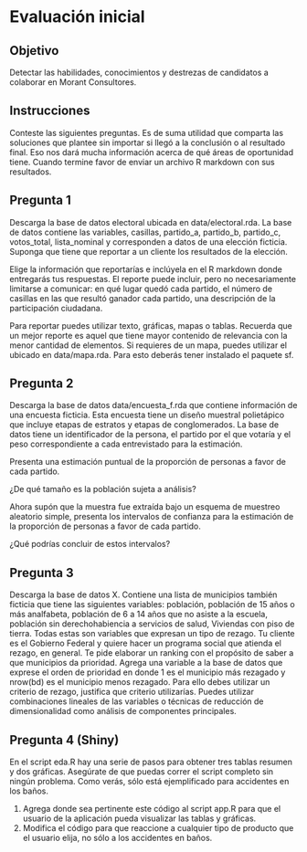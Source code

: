 # Evaluación inicial

## Objetivo

Detectar las habilidades, conocimientos y destrezas de candidatos a colaborar en Morant Consultores.

## Instrucciones

Conteste las siguientes preguntas. Es de suma utilidad que comparta las soluciones que plantee sin importar si llegó a la conclusión o al resultado final. Eso nos dará mucha información acerca de qué áreas de oportunidad tiene. Cuando termine favor de enviar un archivo R markdown con sus resultados. 

## Pregunta 1

Descarga la base de datos electoral ubicada en data/electoral.rda. La base de datos contiene las variables,
casillas, partido_a, partido_b, partido_c, votos_total, lista_nominal y corresponden a datos de una elección ficticia. Suponga que tiene que reportar a un cliente los resultados de la elección. 

Elige la información que reportarías e inclúyela en el R markdown donde entregarás tus respuestas. El reporte puede incluir, pero no necesariamente limitarse a comunicar: en qué lugar quedó cada partido, el número de casillas en las que resultó ganador cada partido, una descripción de la participación ciudadana. 

Para reportar puedes utilizar texto, gráficas, mapas o tablas. Recuerda que un mejor reporte es aquel que tiene mayor contenido de relevancia con la menor cantidad de elementos. Si requieres de un mapa, puedes utilizar el ubicado en data/mapa.rda. Para esto deberás tener instalado el paquete sf.

## Pregunta 2

Descarga la base de datos data/encuesta_f.rda que contiene información de una encuesta ficticia. Esta encuesta tiene un diseño muestral polietápico que incluye etapas de estratos y etapas de conglomerados. La base de datos tiene un identificador de la persona, el partido por el que votaría  y el peso correspondiente a cada entrevistado para la estimación. 

Presenta una estimación puntual de la proporción de personas a favor de cada partido.

¿De qué tamaño es la población sujeta a análisis? 

Ahora supón que la muestra fue extraída bajo un esquema de muestreo aleatorio simple, presenta los intervalos de confianza para la estimación de la proporción de personas a favor de cada partido.

¿Qué podrías concluir de estos intervalos?

## Pregunta 3

Descarga la base de datos X. Contiene una lista de municipios también ficticia que tiene las siguientes variables: población, población de 15 años o más analfabeta, población de 6 a 14 años que no asiste a la escuela, población sin derechohabiencia a servicios de salud, Viviendas con piso de tierra. Todas estas son variables que expresan un tipo de rezago. Tu cliente es el Gobierno Federal y quiere hacer un programa social que atienda el rezago, en general. Te pide elaborar un ranking con el propósito de saber a que municipios da prioridad. Agrega una variable a la base de datos que exprese el orden de prioridad en donde 1 es el municipio más rezagado y nrow(bd) es el municipio menos rezagado. Para ello debes utilizar un criterio de rezago, justifica que criterio utilizarías. Puedes utilizar combinaciones lineales de las variables o técnicas de reducción de dimensionalidad como análisis de componentes principales.


## Pregunta 4 (Shiny)

En el script eda.R hay una serie de pasos para obtener tres tablas resumen y dos gráficas. Asegúrate de que puedas correr el script completo sin ningún problema. Como verás, sólo está ejemplificado para accidentes en los baños. 

1.	Agrega donde sea pertinente este código al script app.R para que el usuario de la aplicación pueda visualizar las tablas y gráficas. 
2.	Modifica el código para que reaccione a cualquier tipo de producto que el usuario elija, no sólo a los accidentes en baños.

